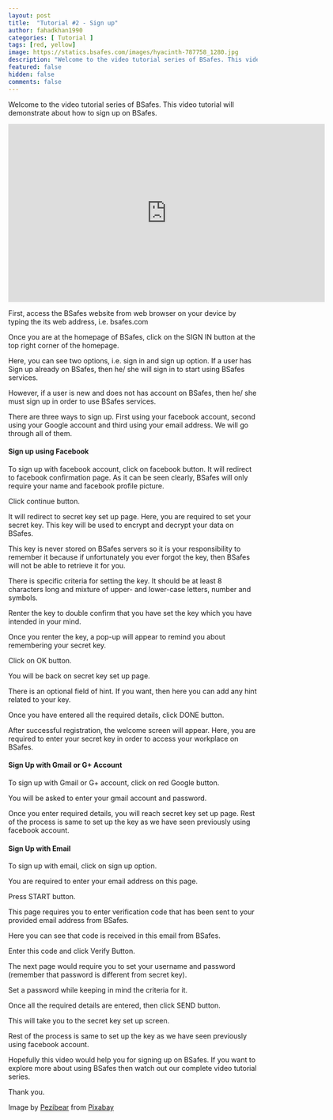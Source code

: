 ```yaml
---
layout: post
title:  "Tutorial #2 - Sign up"
author: fahadkhan1990 
categories: [ Tutorial ]
tags: [red, yellow]
image: https://statics.bsafes.com/images/hyacinth-787758_1280.jpg 
description: "Welcome to the video tutorial series of BSafes. This video tutorial will demonstrate about how to sign up on BSafes. "
featured: false 
hidden: false 
comments: false
---
```


Welcome to the video tutorial series of BSafes. This video tutorial will demonstrate about how to sign up on BSafes. 

<iframe width="640" height="360" src="https://www.youtube.com/embed/s6ptqpjFd9U" frameborder="0" allow="accelerometer; autoplay; encrypted-media; gyroscope; picture-in-picture" allowfullscreen></iframe>

First, access the BSafes website from web browser on your device by typing the its web address, i.e. bsafes.com

Once you are at the homepage of BSafes, click on the SIGN IN button at the top right corner of the homepage.   

Here, you can see two options, i.e. sign in and sign up option. If a user has Sign up already on BSafes, then he/ she will sign in to start using BSafes services.

However, if a user is new and does not has account on BSafes, then he/ she must sign up in order to use BSafes services.

There are three ways to sign up. First using your facebook account, second using your Google account and third using your email address. We will go through all of them.

#### Sign up using Facebook

To sign up with facebook account, click on facebook button. It will redirect to facebook confirmation page. As it can be seen clearly, BSafes will only require your name and facebook profile picture. 

Click continue button.

It will redirect to secret key set up page. Here, you are required to set your secret key. This key will be used to encrypt and decrypt your data on BSafes. 

This key is never stored on BSafes servers so it is your responsibility to remember it because if unfortunately you ever forgot the key, then BSafes will not be able to retrieve it for you.

There is specific criteria for setting the key. It should be at least 8 characters long and mixture of upper- and lower-case letters, number and symbols.

Renter the key to double confirm that you have set the key which you have intended in your mind.

Once you renter the key, a pop-up will appear to remind you about remembering your secret key. 

Click on OK button.

You will be back on secret key set up page. 

There is an optional field of hint. If you want, then here you can add any hint related to your key.

Once you have entered all the required details, click DONE button.

After successful registration, the welcome screen will appear. Here, you are required to enter your secret key in order to access your workplace on BSafes.

#### Sign Up with Gmail or G+ Account

To sign up with Gmail or G+ account, click on red Google button. 

You will be asked to enter your gmail account and password. 

Once you enter required details, you will reach secret key set up page. Rest of the process is same to set up the key as we have seen previously using facebook account.

#### Sign Up with Email

To sign up with email, click on sign up option.

You are required to enter your email address on this page.

Press START button.

This page requires you to enter verification code that has been sent to your provided email address from BSafes.

Here you can see that code is received in this email from BSafes.

Enter this code and click Verify Button.

The next page would require you to set your username and password (remember that password is different from secret key).

Set a password while keeping in mind the criteria for it.

Once all the required details are entered, then click SEND button.

This will take you to the secret key set up screen.

Rest of the process is same to set up the key as we have seen previously using facebook account.

Hopefully this video would help you for signing up on BSafes. If you want to explore more about using BSafes then watch out our complete video tutorial series.

Thank you.

Image by <a href="https://pixabay.com/users/pezibear-526143/">Pezibear</a> from <a href="https://pixabay.com/photos/hyacinth-flower-fragrant-flower-787758/">Pixabay</a>
